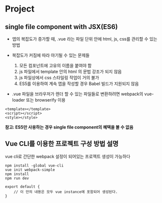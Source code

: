 # Project

## single file component with JSX(ES6)

- 앱의 복잡도가 증가할 때, .vue 라는 파일 단위 안에 html, js, css를 관리할 수 있는 방법
- 복잡도가 커짐에 따라 야기될 수 있는 문제들
    1. 모든 컴포넌트에 고유의 이름을 붙여야 함
    2. js 파일에서 template 안의 html 의 문법 강조가 되지 않음
    3. js 파일상에서 css 스타일링 작업이 거의 불가
    4. ES5를 이용하여 계속 앱을 작성할 경우 Babel 빌드가 지원되지 않음

- .vue 파일을 브라우저가 렌더 할 수 있는 파일들로 변환하려면 webpack의 vue-loader 또는 browserify 이용

```
<template></template>
<script></script>
<style></style>
```

**참고: ES5만 사용하는 경우 single file component의 혜택을 볼 수 없음**

## Vue CLI를 이용한 프로젝트 구성 방법 설명

vue cli로 간단한 webpack 설정이 되어있는 프로젝트 생성이 가능하다

```
npm install -global vue-cli
vue init webpack-simple
npm install
npm run dev

export default {
    // 이 안의 내용은 모두 vue instance에 포함되어 생성된다.
}

```